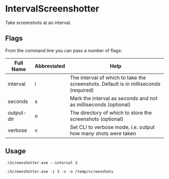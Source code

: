 # IntervalScreenshotter
Take screenshots at an interval.

## Flags
From the command line you can pass a number of flags:

| Full Name  | Abbreviated | Help                                                                                 |
|------------|-------------|--------------------------------------------------------------------------------------|
| interval   | i           | The interval of which to take the screenshots. Default is in milliseconds (required) |
| seconds    | s           | Mark the interval as seconds and not as milliseconds (optional)                      |
| output-dir | o           | The directory of which to store the screenshots (optional)                           |
| verbose    | v           | Set CLI to verbose mode, i.e. output how many shots were taken                       |

## Usage
```
.\Screenshotter.exe --interval 3
```

```
.\Screenshotter.exe -i 3 -s -o /temp/screenshots
```

